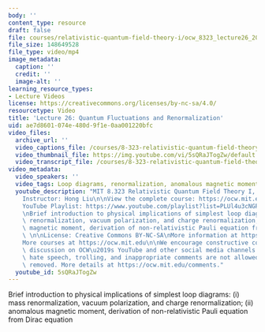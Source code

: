 ```yaml
---
body: ''
content_type: resource
draft: false
file: courses/relativistic-quantum-field-theory-i/ocw_8323_lecture26_2023may12_360p_16_9.mp4
file_size: 148649528
file_type: video/mp4
image_metadata:
  caption: ''
  credit: ''
  image-alt: ''
learning_resource_types:
- Lecture Videos
license: https://creativecommons.org/licenses/by-nc-sa/4.0/
resourcetype: Video
title: 'Lecture 26: Quantum Fluctuations and Renormalization'
uid: ae7d8601-074e-480d-9f1e-0aa001220bfc
video_files:
  archive_url: ''
  video_captions_file: /courses/8-323-relativistic-quantum-field-theory-i-spring-2023/1dh7cSxM70A9RhF2E5B1Xt-ZRhCacwOjx_transcript.webvtt
  video_thumbnail_file: https://img.youtube.com/vi/5sQRaJTogZw/default.jpg
  video_transcript_file: /courses/8-323-relativistic-quantum-field-theory-i-spring-2023/1dh7cSxM70A9RhF2E5B1Xt-ZRhCacwOjx_transcript.pdf
video_metadata:
  video_speakers: ''
  video_tags: Loop diagrams, renormalization, anomalous magnetic moment, vacuum polarization
  youtube_description: "MIT 8.323 Relativistic Quantum Field Theory I, Spring 2023\n\
    Instructor: Hong Liu\n\nView the complete course: https://ocw.mit.edu/courses/8-323-relativistic-quantum-field-theory-i-spring-2023/\n\
    YouTube Playlist: https://www.youtube.com/playlist?list=PLUl4u3cNGP61AV6bhf4mB3tCyWQrI_uU5\n\
    \nBrief introduction to physical implications of simplest loop diagrams: (i) mass\
    \ renormalization, vacuum polarization, and charge renormalization; (ii) anomalous\
    \ magnetic moment, derivation of non-relativistic Pauli equation from Dirac equation\
    \ \n\nLicense: Creative Commons BY-NC-SA\nMore information at https://ocw.mit.edu/terms\n\
    More courses at https://ocw.mit.edu\n\nWe encourage constructive comments and\
    \ discussion on OCW\u2019s YouTube and other social media channels. Personal attacks,\
    \ hate speech, trolling, and inappropriate comments are not allowed and may be\
    \ removed. More details at https://ocw.mit.edu/comments."
  youtube_id: 5sQRaJTogZw
---
```

Brief introduction to physical implications of simplest loop diagrams: (i) mass renormalization, vacuum polarization, and charge renormalization; (ii) anomalous magnetic moment, derivation of non-relativistic Pauli equation from Dirac equation